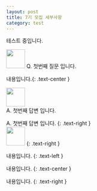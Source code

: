 ```yaml
---
layout: post
title: 7기 모집 세부사항
category: test
---
```


테스트 중입니다. 

<img src="{{ site.avatar }}" width="50" height="50" />   
Q. 첫번째 질문 입니다.     

내용입니다.{: .text-center }

<right><img src="{{ site.avatar }}" width="50" height="50" />  
A. 첫번째 답변 입니다.<right>  

A. 첫번째 답변 입니다.
{: .text-right }  
<img src="{{ site.avatar }}" width="50" height="50" />
{: .text-right }  
  
  
  
내용입니다.
{: .text-left }  

내용입니다.
{: .text-center }  

내용입니다.
{: .text-right }  
